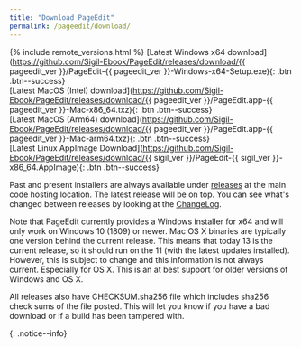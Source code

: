 ```yaml
---
title: "Download PageEdit"
permalink: /pageedit/download/
---
```


{% include remote_versions.html %}
[Latest Windows x64 download](https://github.com/Sigil-Ebook/PageEdit/releases/download/{{ pageedit_ver }}/PageEdit-{{ pageedit_ver }}-Windows-x64-Setup.exe){: .btn .btn--success}<br/>[Latest MacOS (Intel) download](https://github.com/Sigil-Ebook/PageEdit/releases/download/{{ pageedit_ver }}/PageEdit.app-{{ pageedit_ver }}-Mac-x86_64.txz){: .btn .btn--success}<br/>[Latest MacOS (Arm64) download](https://github.com/Sigil-Ebook/PageEdit/releases/download/{{ pageedit_ver }}/PageEdit.app-{{ pageedit_ver }}-Mac-arm64.txz){: .btn .btn--success}<br/>[Latest Linux AppImage Download](https://github.com/Sigil-Ebook/PageEdit/releases/download/{{ sigil_ver }}/PageEdit-{{ sigil_ver }}-x86_64.AppImage){: .btn .btn--success}

Past and present installers are always available under [releases](https://github.com/Sigil-Ebook/PageEdit/releases) at the main code hosting location. The latest release will be on top. You can see what's changed between releases by looking at the [ChangeLog](https://github.com/Sigil-Ebook/PageEdit/blob/master/ChangeLog.txt).

<div markdown="1">
Note that PageEdit currently provides a Windows installer for x64 and will only work on Windows 10 (1809) or newer. Mac OS X binaries are typically one version behind the current release. This means that today 13 is the current release, so it should run on the 11 (with the latest updates installed). However, this is subject to change and this information is not always current. Especially for OS X. This is an at best support for older versions of Windows and OS X.

All releases also have CHECKSUM.sha256 file which includes sha256 check sums of the file posted. This will let you know if you have a bad download or if a build has been tampered with.
</div>
{: .notice--info}
